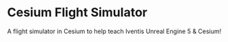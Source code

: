 # Cesium Flight Simulator

A flight simulator in Cesium to help teach Iventis Unreal Engine 5 & Cesium!